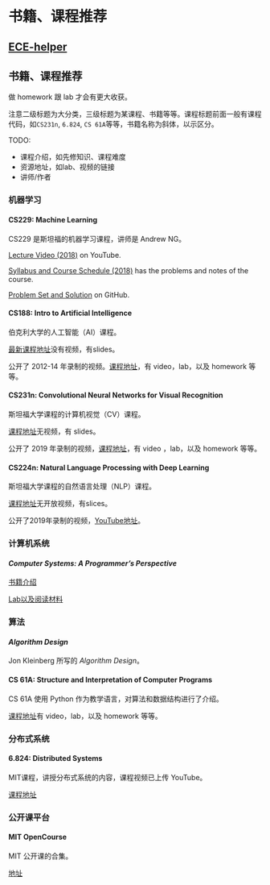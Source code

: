 # 书籍、课程推荐

## [ECE-helper]()

## 书籍、课程推荐 <a id="&#x4E66;&#x7C4D;&#x8BFE;&#x7A0B;&#x63A8;&#x8350;"></a>

做 homework 跟 lab 才会有更大收获。

注意二级标题为大分类，三级标题为某课程、书籍等等。课程标题前面一般有课程代码，如`CS231n`, `6.824`, `CS 61A`等等，书籍名称为斜体，以示区分。

TODO:

* 课程介绍，如先修知识、课程难度
* 资源地址，如lab、视频的链接
* 讲师/作者

### 机器学习 <a id="&#x673A;&#x5668;&#x5B66;&#x4E60;"></a>

#### CS229: Machine Learning <a id="cs229-machine-learning"></a>

CS229 是斯坦福的机器学习课程，讲师是 Andrew NG。

[Lecture Video \(2018\)](https://www.youtube.com/playlist?list=PLoROMvodv4rMiGQp3WXShtMGgzqpfVfbU) on YouTube.

[Syllabus and Course Schedule \(2018\)](http://cs229.stanford.edu/syllabus-autumn2018.html) has the problems and notes of the course.

[Problem Set and Solution](https://github.com/zhixuan-lin/cs229-ps-2018) on GitHub.

#### CS188: Intro to Artificial Intelligence <a id="cs188-intro-to-artificial-intelligence"></a>

伯克利大学的人工智能（AI）课程。

[最新课程地址](https://inst.eecs.berkeley.edu/~cs188)没有视频，有slides。

公开了 2012-14 年录制的视频。[课程地址](http://ai.berkeley.edu/home.html)，有 video，lab，以及 homework 等等。

#### CS231n: Convolutional Neural Networks for Visual Recognition <a id="cs231n-convolutional-neural-networks-for-visual-recognition"></a>

斯坦福大学课程的计算机视觉（CV）课程。

[课程地址](http://cs231n.stanford.edu/)无视频，有 slides。

公开了 2019 年录制的视频，[课程地址](http://cs231n.stanford.edu/2017/syllabus)，有 video ，lab，以及 homework 等等。

#### CS224n: Natural Language Processing with Deep Learning <a id="cs224n-natural-language-processing-with-deep-learning"></a>

斯坦福大学课程的自然语言处理（NLP）课程。

[课程地址](https://web.stanford.edu/class/cs224n/index.html#schedule)无开放视频，有slices。

公开了2019年录制的视频，[YouTube地址](https://www.youtube.com/playlist?list=PLoROMvodv4rOhcuXMZkNm7j3fVwBBY42z)。

### 计算机系统 <a id="&#x8BA1;&#x7B97;&#x673A;&#x7CFB;&#x7EDF;"></a>

#### _Computer Systems: A Programmer’s Perspective_ <a id="computer-systems-a-programmers-perspective"></a>

[书籍介绍](https://csapp.cs.cmu.edu/)

[Lab以及阅读材料](http://csapp.cs.cmu.edu/3e/students.html)

### 算法 <a id="&#x7B97;&#x6CD5;"></a>

#### _Algorithm Design_ <a id="algorithm-design"></a>

Jon Kleinberg 所写的 _Algorithm Design_。

#### CS 61A: Structure and Interpretation of Computer Programs <a id="cs-61a-structure-and-interpretation-of-computer-programs"></a>

CS 61A 使用 Python 作为教学语言，对算法和数据结构进行了介绍。

[课程地址](https://cs61a.org/)有 video，lab，以及 homework 等等。

### 分布式系统 <a id="&#x5206;&#x5E03;&#x5F0F;&#x7CFB;&#x7EDF;"></a>

#### 6.824: Distributed Systems <a id="6824-distributed-systems"></a>

MIT课程，讲授分布式系统的内容，课程视频已上传 YouTube。

[课程地址](https://pdos.csail.mit.edu/6.824/)

### 公开课平台 <a id="&#x516C;&#x5F00;&#x8BFE;&#x5E73;&#x53F0;"></a>

#### MIT OpenCourse <a id="mit-opencourse"></a>

MIT 公开课的合集。

[地址](https://ocw.mit.edu/index.htm)

